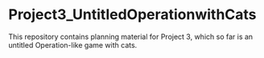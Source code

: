 # Project3_UntitledOperationwithCats
This repository contains planning material for Project 3, which so far is an untitled Operation-like game with cats.
